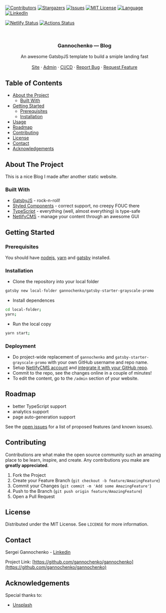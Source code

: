 <!-- PROJECT SHIELDS -->
<!--
*** Reference links are enclosed in brackets [ ] instead of parentheses ( ).
*** See the bottom of this document for the declaration of the reference variables
*** for contributors-url, forks-url, etc. This is an optional, concise syntax you may use.
*** https://www.markdownguide.org/basic-syntax/#reference-style-links
-->
[![Contributors][contributors-shield]][contributors-url]
[![Stargazers][stars-shield]][stars-url]
[![Issues][issues-shield]][issues-url]
[![MIT License][license-shield]][license-url]
[![Language][language-shield]][language-url]
[![LinkedIn][linkedin-shield]][linkedin-url]

[![Netlify Status](https://api.netlify.com/api/v1/badges/d28d71c8-155f-414d-8fac-bb0e3b254025/deploy-status)](https://app.netlify.com/sites/gannochenko/deploys)
[![Actions Status](https://github.com/gannochenko/gannochenko/workflows/CD/badge.svg)](https://github.com/gannochenko/gannochenko/actions)

<!-- PROJECT LOGO -->
<br />
<p align="center">
  <!--
  <a href="https://github.com/gannochenko/gannochenko">
    <img src="images/logo.png" alt="Logo" width="80" height="80">
  </a>
  -->

  <h3 align="center">Gannochenko &mdash; Blog</h3>

  <p align="center">
    An awesome GatsbyJS template to build a smiple landing fast
    <!--
    <br />
    <a href="https://github.com/gannochenko/gannochenko"><strong>Explore the docs »</strong></a>
    -->
    <br />
    <br />
    <a href="https://gannochenko.github.io/gannochenko/">Site</a>
    ·
    <a href="https://gannochenko.netlify.com/admin/">Admin</a>
    ·
    <a href="https://github.com/gannochenko/gannochenko/actions">CI/CD</a>
    ·
    <a href="https://github.com/gannochenko/gannochenko/issues">Report Bug</a>
    ·
    <a href="https://github.com/gannochenko/gannochenko/issues">Request Feature</a>
  </p>
</p>



<!-- TABLE OF CONTENTS -->
## Table of Contents

* [About the Project](#about-the-project)
  * [Built With](#built-with)
* [Getting Started](#getting-started)
  * [Prerequisites](#prerequisites)
  * [Installation](#installation)
* [Usage](#usage)
* [Roadmap](#roadmap)
* [Contributing](#contributing)
* [License](#license)
* [Contact](#contact)
* [Acknowledgements](#acknowledgements)



<!-- ABOUT THE PROJECT -->
## About The Project

<!--
[![Preview Screen Shot][product-screenshot]](https://example.com)
-->

This is a nice Blog I made after another static website.

### Built With

* [GatsbyJS](https://www.gatsbyjs.org/) - rock-n-roll!
* [Styled Components](https://www.styled-components.com/) - correct support, no creepy FOUC there
* [TypeScript](http://www.typescriptlang.org/) - everything (well, almost everything) is type-safe
* [NetlifyCMS](https://www.netlifycms.org/) - manage your content through an awesome GUI

<!-- GETTING STARTED -->
## Getting Started

### Prerequisites

You should have [nodejs](https://nodesource.com/blog/installing-node-js-tutorial-using-nvm-on-mac-os-x-and-ubuntu/), [yarn](https://yarnpkg.com/lang/en/docs/install/#mac-stable) and [gatsby](https://www.gatsbyjs.org/docs/quick-start/) installed.

### Installation

* Clone the repository into your local folder
```sh
gatsby new local-folder gannochenko/gatsby-starter-grayscale-promo
```
* Install dependences
```sh
cd local-folder;
yarn;
```
* Run the local copy
```sh
yarn start;
```

### Deployment

* Do project-wide replacement of `gannochenko` and `gatsby-starter-grayscale-promo` with your own GitHub username and repo name.
* Setup [NetlifyCMS account](https://app.netlify.com) and [integrate it with your GitHub repo](https://docs.netlify.com/visitor-access/oauth-provider-tokens/#setup-and-settings).
* Commit to the repo, see the changes online in a couple of minutes!
* To edit the content, go to the `/admin` section of your website.

<!-- ROADMAP -->
## Roadmap

* better TypeScript support
* analytics support
* page auto-generation support

See the [open issues](https://github.com/gannochenko/gannochenko/issues) for a list of proposed features (and known issues).

<!-- CONTRIBUTING -->
## Contributing

Contributions are what make the open source community such an amazing place to be learn, inspire, and create. Any contributions you make are **greatly appreciated**.

1. Fork the Project
2. Create your Feature Branch (`git checkout -b feature/AmazingFeature`)
3. Commit your Changes (`git commit -m 'Add some AmazingFeature'`)
4. Push to the Branch (`git push origin feature/AmazingFeature`)
5. Open a Pull Request

<!-- LICENSE -->
## License

Distributed under the MIT License. See `LICENSE` for more information.

<!-- CONTACT -->
## Contact

Sergei Gannochenko - [Linkedin](https://www.linkedin.com/in/sergey-gannochenko/)

Project Link: [https://github.com/gannochenko/gannochenko](https://github.com/gannochenko/gannochenko)

<!-- ACKNOWLEDGEMENTS -->
## Acknowledgements

Special thanks to:

* [Unsplash](https://unsplash.com)

<!-- MARKDOWN LINKS & IMAGES -->
<!-- https://www.markdownguide.org/basic-syntax/#reference-style-links -->
[contributors-shield]: https://img.shields.io/github/contributors/gannochenko/gannochenko.svg?style=flat-square
[contributors-url]: https://github.com/gannochenko/gannochenko/graphs/contributors
[language-shield]: https://img.shields.io/github/languages/top/gannochenko/gannochenko.svg?style=flat-square
[language-url]: https://github.com/gannochenko/gannochenko
[forks-shield]: https://img.shields.io/github/forks/gannochenko/gannochenko.svg?style=flat-square
[forks-url]: https://github.com/gannochenko/gannochenko/network/members
[stars-shield]: https://img.shields.io/github/stars/gannochenko/gannochenko.svg?style=flat-square
[stars-url]: https://github.com/gannochenko/gannochenko/stargazers
[issues-shield]: https://img.shields.io/github/issues/gannochenko/gannochenko.svg?style=flat-square
[issues-url]: https://github.com/gannochenko/gannochenko/issues
[license-shield]: https://img.shields.io/github/license/gannochenko/gannochenko.svg?style=flat-square
[license-url]: https://github.com/gannochenko/gannochenko/blob/master/LICENSE.txt
[linkedin-shield]: https://img.shields.io/badge/-LinkedIn-black.svg?style=flat-square&logo=linkedin&colorB=555
[linkedin-url]: https://www.linkedin.com/in/sergey-gannochenko/
[product-screenshot]: images/screenshot.png
